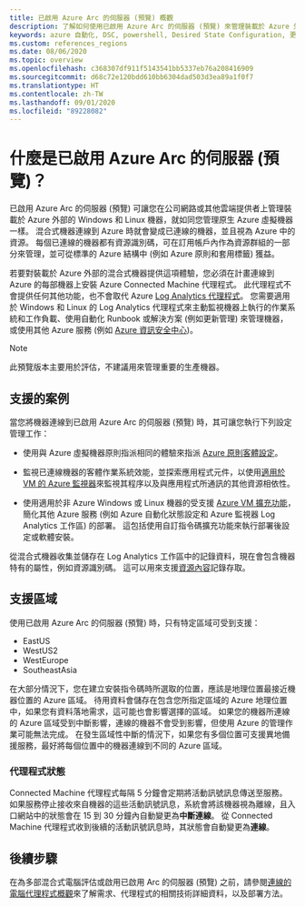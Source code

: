 ```yaml
---
title: 已啟用 Azure Arc 的伺服器 (預覽) 概觀
description: 了解如何使用已啟用 Azure Arc 的伺服器 (預覽) 來管理裝載於 Azure 外部的伺服器，如同 Azure 資源一樣。
keywords: azure 自動化, DSC, powershell, Desired State Configuration, 更新管理, 變更追蹤, 清查, Runbook, python, 圖形, 混合式
ms.custom: references_regions
ms.date: 08/06/2020
ms.topic: overview
ms.openlocfilehash: c368307df911f5143541bb5337eb76a208416909
ms.sourcegitcommit: d68c72e120bdd610bb6304dad503d3ea89a1f0f7
ms.translationtype: HT
ms.contentlocale: zh-TW
ms.lasthandoff: 09/01/2020
ms.locfileid: "89228082"
---
```

# <a name="what-is-azure-arc-enabled-servers-preview"></a>什麼是已啟用 Azure Arc 的伺服器 (預覽)？

已啟用 Azure Arc 的伺服器 (預覽) 可讓您在公司網路或其他雲端提供者上管理裝載於 Azure 外部的 Windows 和 Linux 機器，就如同您管理原生 Azure 虛擬機器一樣。 混合式機器連線到 Azure 時就會變成已連線的機器，並且視為 Azure 中的資源。 每個已連線的機器都有資源識別碼，可在訂用帳戶內作為資源群組的一部分來管理，並可從標準的 Azure 結構中 (例如 Azure 原則和套用標籤) 獲益。

若要對裝載於 Azure 外部的混合式機器提供這項體驗，您必須在計畫連線到 Azure 的每部機器上安裝 Azure Connected Machine 代理程式。 此代理程式不會提供任何其他功能，也不會取代 Azure [Log Analytics 代理程式](../../azure-monitor/platform/log-analytics-agent.md)。 您需要適用於 Windows 和 Linux 的 Log Analytics 代理程式來主動監視機器上執行的作業系統和工作負載、使用自動化 Runbook 或解決方案 (例如更新管理) 來管理機器，或使用其他 Azure 服務 (例如 [Azure 資訊安全中心](../../security-center/security-center-intro.md))。

>[!NOTE]
>此預覽版本主要用於評估，不建議用來管理重要的生產機器。
>

## <a name="supported-scenarios"></a>支援的案例

當您將機器連線到已啟用 Azure Arc 的伺服器 (預覽) 時，其可讓您執行下列設定管理工作：

- 使用與 Azure 虛擬機器原則指派相同的體驗來指派 [Azure 原則客體設定](../../governance/policy/concepts/guest-configuration.md)。

- 監視已連線機器的客體作業系統效能，並探索應用程式元件，以使用[適用於 VM 的 Azure 監視器](../../azure-monitor/insights/vminsights-overview.md)來監視其程序以及與應用程式所通訊的其他資源相依性。

- 使用適用於非 Azure Windows 或 Linux 機器的受支援 [Azure VM 擴充功能](manage-vm-extensions.md)，簡化其他 Azure 服務 (例如 Azure 自動化狀態設定和 Azure 監視器 Log Analytics 工作區) 的部署。 這包括使用自訂指令碼擴充功能來執行部署後設定或軟體安裝。

從混合式機器收集並儲存在 Log Analytics 工作區中的記錄資料，現在會包含機器特有的屬性，例如資源識別碼。 這可以用來支援[資源內容](../../azure-monitor/platform/design-logs-deployment.md#access-mode)記錄存取。

## <a name="supported-regions"></a>支援區域

使用已啟用 Azure Arc 的伺服器 (預覽) 時，只有特定區域可受到支援：

- EastUS
- WestUS2
- WestEurope
- SoutheastAsia

在大部分情況下，您在建立安裝指令碼時所選取的位置，應該是地理位置最接近機器位置的 Azure 區域。 待用資料會儲存在包含您所指定區域的 Azure 地理位置中，如果您有資料落地需求，這可能也會影響選擇的區域。 如果您的機器所連線的 Azure 區域受到中斷影響，連線的機器不會受到影響，但使用 Azure 的管理作業可能無法完成。 在發生區域性中斷的情況下，如果您有多個位置可支援異地備援服務，最好將每個位置中的機器連線到不同的 Azure 區域。

### <a name="agent-status"></a>代理程式狀態

Connected Machine 代理程式每隔 5 分鐘會定期將活動訊號訊息傳送至服務。 如果服務停止接收來自機器的這些活動訊號訊息，系統會將該機器視為離線，且入口網站中的狀態會在 15 到 30 分鐘內自動變更為**中斷連線**。 從 Connected Machine 代理程式收到後續的活動訊號訊息時，其狀態會自動變更為**連線**。

## <a name="next-steps"></a>後續步驟

在為多部混合式電腦評估或啟用已啟用 Arc 的伺服器 (預覽) 之前，請參閱[連線的電腦代理程式概觀](agent-overview.md)來了解需求、代理程式的相關技術詳細資料，以及部署方法。
